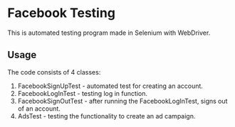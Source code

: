 # Facebook Testing

This is automated testing program made in Selenium with WebDriver.

## Usage

The code consists of 4 classes:

1. FacebookSignUpTest - automated test for creating an account.
2. FacebookLogInTest - testing log in function.
3. FacebookSignOutTest - after running the FacebookLogInTest, signs out of an account.
4. AdsTest - testing the functionality to create an ad campaign.
